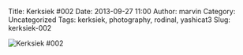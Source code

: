 Title: Kerksiek #002
Date: 2013-09-27 11:00
Author: marvin
Category: Uncategorized
Tags: kerksiek, photography, rodinal, yashicat3
Slug: kerksiek-002

![Kerksiek \#002]({static}/images/9960480115_1171027f18_b.jpg)

